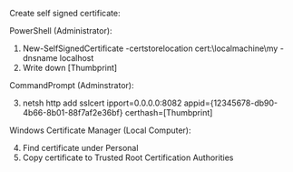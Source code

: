 Create self signed certificate:

PowerShell (Administrator):

1. New-SelfSignedCertificate -certstorelocation cert:\localmachine\my -dnsname localhost
2. Write down [Thumbprint]

CommandPrompt (Adminstrator):

3. netsh http add sslcert ipport=0.0.0.0:8082 appid={12345678-db90-4b66-8b01-88f7af2e36bf} certhash=[Thumbprint]

Windows Certificate Manager (Local Computer):

4. Find certificate under Personal
5. Copy certificate to Trusted Root Certification Authorities